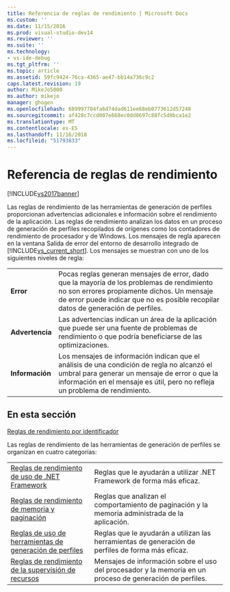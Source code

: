 ```yaml
---
title: Referencia de reglas de rendimiento | Microsoft Docs
ms.custom: ''
ms.date: 11/15/2016
ms.prod: visual-studio-dev14
ms.reviewer: ''
ms.suite: ''
ms.technology:
- vs-ide-debug
ms.tgt_pltfrm: ''
ms.topic: article
ms.assetid: 59fc9424-76ca-4365-ae47-bb14a736c9c2
caps.latest.revision: 19
author: MikeJo5000
ms.author: mikejo
manager: ghogen
ms.openlocfilehash: 689997704fa6d74dad611ee68eb0773612d57248
ms.sourcegitcommit: af428c7ccd007e668ec0dd8697c88fc5d8bca1e2
ms.translationtype: MT
ms.contentlocale: es-ES
ms.lasthandoff: 11/16/2018
ms.locfileid: "51793833"
---
```

# <a name="performance-rules-reference"></a>Referencia de reglas de rendimiento
[!INCLUDE[vs2017banner](../includes/vs2017banner.md)]

Las reglas de rendimiento de las herramientas de generación de perfiles proporcionan advertencias adicionales e información sobre el rendimiento de la aplicación. Las reglas de rendimiento analizan los datos en un proceso de generación de perfiles recopilados de orígenes como los contadores de rendimiento de procesador y de Windows. Los mensajes de regla aparecen en la ventana Salida de error del entorno de desarrollo integrado de [!INCLUDE[vs_current_short](../includes/vs-current-short-md.md)]. Los mensajes se muestran con uno de los siguientes niveles de regla:  
  
|||  
|-|-|  
|**Error**|Pocas reglas generan mensajes de error, dado que la mayoría de los problemas de rendimiento no son errores propiamente dichos. Un mensaje de error puede indicar que no es posible recopilar datos de generación de perfiles.|  
|**Advertencia**|Las advertencias indican un área de la aplicación que puede ser una fuente de problemas de rendimiento o que podría beneficiarse de las optimizaciones.|  
|**Información**|Los mensajes de información indican que el análisis de una condición de regla no alcanzó el umbral para generar un mensaje de error o que la información en el mensaje es útil, pero no refleja un problema de rendimiento.|  
  
## <a name="in-this-section"></a>En esta sección  
 [Reglas de rendimiento por identificador](../profiling/performance-rules-by-id.md)  
  
 Las reglas de rendimiento de las herramientas de generación de perfiles se organizan en cuatro categorías:  
  
|||  
|-|-|  
|[Reglas de rendimiento de uso de .NET Framework](../profiling/dotnet-framework-usage-performance-rules.md)|Reglas que le ayudarán a utilizar .NET Framework de forma más eficaz.|  
|[Reglas de rendimiento de memoria y paginación](../profiling/memory-and-paging-performance-rules.md)|Reglas que analizan el comportamiento de paginación y la memoria administrada de la aplicación.|  
|[Reglas de uso de herramientas de generación de perfiles](../profiling/profiling-tools-usage-rules.md)|Reglas que le ayudarán a utilizan las herramientas de generación de perfiles de forma más eficaz.|  
|[Reglas de rendimiento de la supervisión de recursos](../profiling/resource-monitoring-performance-rules.md)|Mensajes de información sobre el uso del procesador y la memoria en un proceso de generación de perfiles.|



